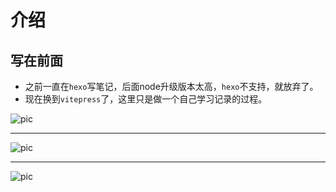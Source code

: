 

 # 介绍
## 写在前面

- 之前一直在`hexo`写笔记，后面node升级版本太高，`hexo`不支持，就放弃了。
- 现在换到`vitepress`了，这里只是做一个自己学习记录的过程。



![pic](https://kmcha.com/text2image/%E6%AF%8F%E5%A4%A9%E5%9D%9A%E6%8C%81 "notice")
***

![pic](https://kmcha.com/text2image/%E6%AF%8F%E5%A4%A9%E5%9D%9A%E6%8C%81 "notice")
***

![pic](https://kmcha.com/text2image/%E6%AF%8F%E5%A4%A9%E5%9D%9A%E6%8C%81 "notice")




